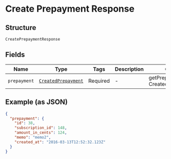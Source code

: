 
# Create Prepayment Response

## Structure

`CreatePrepaymentResponse`

## Fields

| Name | Type | Tags | Description | Getter | Setter |
|  --- | --- | --- | --- | --- | --- |
| `prepayment` | [`CreatedPrepayment`](../../doc/models/created-prepayment.md) | Required | - | getPrepayment(): CreatedPrepayment | setPrepayment(CreatedPrepayment prepayment): void |

## Example (as JSON)

```json
{
  "prepayment": {
    "id": 38,
    "subscription_id": 148,
    "amount_in_cents": 124,
    "memo": "memo2",
    "created_at": "2016-03-13T12:52:32.123Z"
  }
}
```

